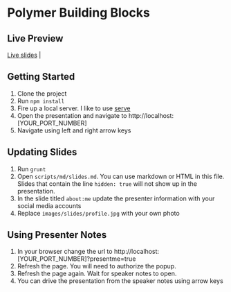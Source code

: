 # Polymer Building Blocks

## Live Preview

[Live slides](http://robdodson.me/polymer-austinjs) | 

## Getting Started

1. Clone the project
2. Run `npm install`
3. Fire up a local server. I like to use [serve](https://github.com/visionmedia/serve)
4. Open the presentation and navigate to http://localhost:[YOUR_PORT_NUMBER]
5. Navigate using left and right arrow keys

## Updating Slides

1. Run `grunt`
2. Open `scripts/md/slides.md`. You can use markdown or HTML in this file. Slides that contain the line `hidden: true` will not show up in the presentation.
3. In the slide titled `about:me` update the presenter information with your social media accounts
4. Replace `images/slides/profile.jpg` with your own photo

## Using Presenter Notes

1. In your browser change the url to http://localhost:[YOUR_PORT_NUMBER]?presentme=true
2. Refresh the page. You will need to authorize the popup.
3. Refresh the page again. Wait for speaker notes to open.
4. You can drive the presentation from the speaker notes using arrow keys

